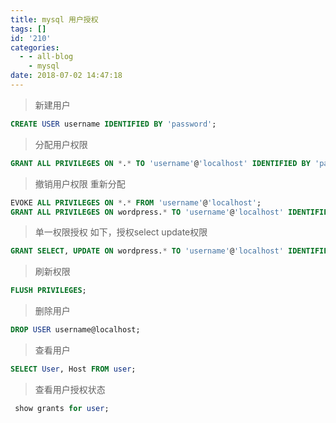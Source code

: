 ```yaml
---
title: mysql 用户授权
tags: []
id: '210'
categories:
  - - all-blog
    - mysql
date: 2018-07-02 14:47:18
---
```


> 新建用户

```sql
CREATE USER username IDENTIFIED BY 'password';
```

> 分配用户权限

```sql
GRANT ALL PRIVILEGES ON *.* TO 'username'@'localhost' IDENTIFIED BY 'password';
```

> 撤销用户权限 重新分配

```sql
EVOKE ALL PRIVILEGES ON *.* FROM 'username'@'localhost';
GRANT ALL PRIVILEGES ON wordpress.* TO 'username'@'localhost' IDENTIFIED BY 'password';
```

> 单一权限授权 如下，授权select update权限

```sql
GRANT SELECT, UPDATE ON wordpress.* TO 'username'@'localhost' IDENTIFIED BY 'password';

```

> 刷新权限

```sql
FLUSH PRIVILEGES;
```

> 删除用户

```sql
DROP USER username@localhost;
```

> 查看用户

```sql
SELECT User, Host FROM user;
```

> 查看用户授权状态

```sql
 show grants for user;
```
